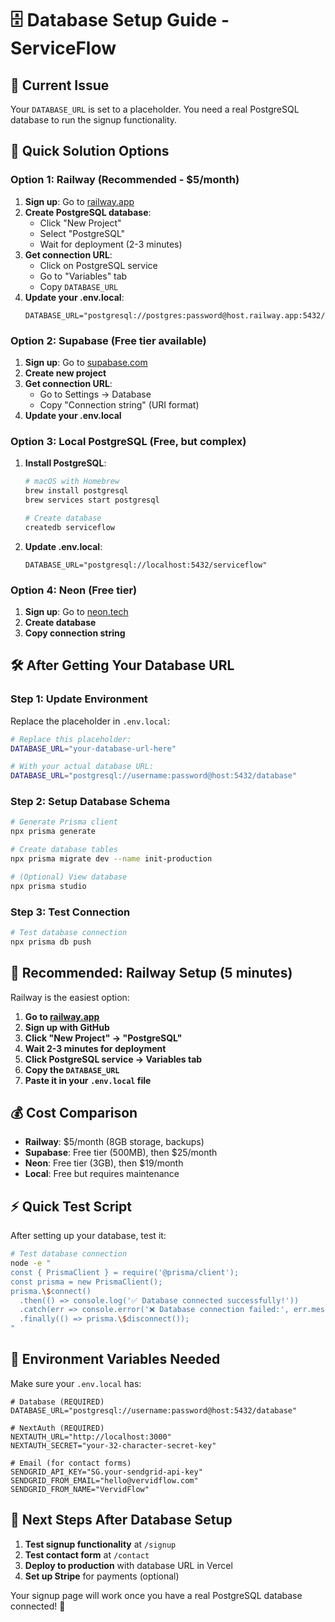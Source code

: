 # 🗄️ Database Setup Guide - ServiceFlow

## 🚨 **Current Issue**
Your `DATABASE_URL` is set to a placeholder. You need a real PostgreSQL database to run the signup functionality.

## 🎯 **Quick Solution Options**

### **Option 1: Railway (Recommended - $5/month)**
1. **Sign up**: Go to [railway.app](https://railway.app)
2. **Create PostgreSQL database**:
   - Click "New Project"
   - Select "PostgreSQL"
   - Wait for deployment (2-3 minutes)
3. **Get connection URL**:
   - Click on PostgreSQL service
   - Go to "Variables" tab
   - Copy `DATABASE_URL`
4. **Update your .env.local**:
   ```
   DATABASE_URL="postgresql://postgres:password@host.railway.app:5432/railway"
   ```

### **Option 2: Supabase (Free tier available)**
1. **Sign up**: Go to [supabase.com](https://supabase.com)
2. **Create new project**
3. **Get connection URL**:
   - Go to Settings → Database
   - Copy "Connection string" (URI format)
4. **Update your .env.local**

### **Option 3: Local PostgreSQL (Free, but complex)**
1. **Install PostgreSQL**:
   ```bash
   # macOS with Homebrew
   brew install postgresql
   brew services start postgresql
   
   # Create database
   createdb serviceflow
   ```
2. **Update .env.local**:
   ```
   DATABASE_URL="postgresql://localhost:5432/serviceflow"
   ```

### **Option 4: Neon (Free tier)**
1. **Sign up**: Go to [neon.tech](https://neon.tech)
2. **Create database**
3. **Copy connection string**

## 🛠️ **After Getting Your Database URL**

### **Step 1: Update Environment**
Replace the placeholder in `.env.local`:
```bash
# Replace this placeholder:
DATABASE_URL="your-database-url-here"

# With your actual database URL:
DATABASE_URL="postgresql://username:password@host:5432/database"
```

### **Step 2: Setup Database Schema**
```bash
# Generate Prisma client
npx prisma generate

# Create database tables
npx prisma migrate dev --name init-production

# (Optional) View database
npx prisma studio
```

### **Step 3: Test Connection**
```bash
# Test database connection
npx prisma db push
```

## 🚀 **Recommended: Railway Setup (5 minutes)**

Railway is the easiest option:

1. **Go to [railway.app](https://railway.app)**
2. **Sign up with GitHub**
3. **Click "New Project" → "PostgreSQL"**
4. **Wait 2-3 minutes for deployment**
5. **Click PostgreSQL service → Variables tab**
6. **Copy the `DATABASE_URL`**
7. **Paste it in your `.env.local` file**

## 💰 **Cost Comparison**
- **Railway**: $5/month (8GB storage, backups)
- **Supabase**: Free tier (500MB), then $25/month
- **Neon**: Free tier (3GB), then $19/month
- **Local**: Free but requires maintenance

## ⚡ **Quick Test Script**

After setting up your database, test it:

```bash
# Test database connection
node -e "
const { PrismaClient } = require('@prisma/client');
const prisma = new PrismaClient();
prisma.\$connect()
  .then(() => console.log('✅ Database connected successfully!'))
  .catch(err => console.error('❌ Database connection failed:', err.message))
  .finally(() => prisma.\$disconnect());
"
```

## 🔧 **Environment Variables Needed**

Make sure your `.env.local` has:
```env
# Database (REQUIRED)
DATABASE_URL="postgresql://username:password@host:5432/database"

# NextAuth (REQUIRED)
NEXTAUTH_URL="http://localhost:3000"
NEXTAUTH_SECRET="your-32-character-secret-key"

# Email (for contact forms)
SENDGRID_API_KEY="SG.your-sendgrid-api-key"
SENDGRID_FROM_EMAIL="hello@vervidflow.com"
SENDGRID_FROM_NAME="VervidFlow"
```

## 🎯 **Next Steps After Database Setup**

1. **Test signup functionality** at `/signup`
2. **Test contact form** at `/contact`  
3. **Deploy to production** with database URL in Vercel
4. **Set up Stripe** for payments (optional)

Your signup page will work once you have a real PostgreSQL database connected! 🚀
